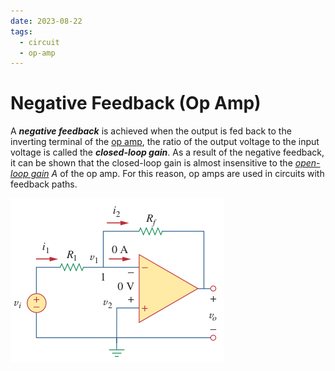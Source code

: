 ```yaml
---
date: 2023-08-22
tags:
  - circuit
  - op-amp
---
```


# Negative Feedback (Op Amp)

A ***negative feedback*** is achieved when the output is fed back to the inverting terminal of the [op amp](bd63e87b.md), the ratio of the output voltage to the input voltage is called the ***closed-loop gain***. As a result of the negative feedback, it can be shown that the closed-loop gain is almost insensitive to the *[open-loop gain](7180590d.md)* $A$ of the op amp. For this reason, op amps are used in circuits with feedback paths.

![](./media/inverting-op-amp.png)
